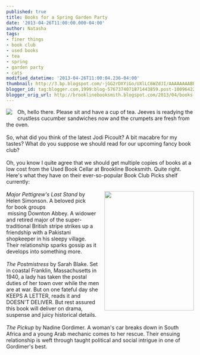 ```yaml
---
published: true
title: Books for a Spring Garden Party
date: '2013-04-26T11:00:00.000-04:00'
author: Natasha
tags:
- finer things
- book club
- used books
- tea
- spring
- garden party
- cats
modified_datetime: '2013-04-26T11:00:04.236-04:00'
thumbnail: http://3.bp.blogspot.com/-jGG2rDXYiGo/UXlLC6WZdJI/AAAAAAAABPU/THv5gZIT_Oc/s72-c/fancy_cat.jpg
blogger_id: tag:blogger.com,1999:blog-5767374071871443859.post-1009642255093354435
blogger_orig_url: http://brooklinebooksmith.blogspot.com/2013/04/books-for-spring-garden-party.html
---
```


<div class="separator" style="clear: both; text-align: center;"><a href="http://3.bp.blogspot.com/-jGG2rDXYiGo/UXlLC6WZdJI/AAAAAAAABPU/THv5gZIT_Oc/s1600/fancy_cat.jpg" imageanchor="1" style="clear: left; float: left; margin-bottom: 1em; margin-right: 1em;"><img border="0" src="http://3.bp.blogspot.com/-jGG2rDXYiGo/UXlLC6WZdJI/AAAAAAAABPU/THv5gZIT_Oc/s1600/fancy_cat.jpg" /></a></div>Oh, hello there. Please sit and have a cup of tea. Jeeves is readying the crustless cucumber sandwiches now and the crumpets are fresh from the oven.<br /><br />So, what did you think of the latest Jodi Picoult? A bit macabre for my tastes? What do you suppose we should read for our upcoming fancy book club?<br /><br />Oh, you know I quite agree that we should get multiple copies of books at a low cost from the Used Book Cellar at Brookline Booksmith. Quite right. Here's what they have on their ever-so-popular Book Club Picks shelf currently:<br /><br /><a href="http://4.bp.blogspot.com/-tfVCo7NxMu0/UXlQy7Zs8iI/AAAAAAAABPk/JdPfxkq2Xko/s1600/CYMERA_20130425_114552.jpg" imageanchor="1" style="clear: right; float: right; margin-bottom: 1em; margin-left: 1em;"><img border="0" height="320" src="http://4.bp.blogspot.com/-tfVCo7NxMu0/UXlQy7Zs8iI/AAAAAAAABPk/JdPfxkq2Xko/s320/CYMERA_20130425_114552.jpg" width="240" /></a><i>Major Pettigrew's Last Stand</i> by Helen Simonson. A beloved pick for&nbsp;book groups<br />&nbsp;missing Downton Abbey. A widower and retired major of the super-traditional British stripe strikes up a friendship with a Pakistani shopkeeper in his sleepy village. Their relationship sparks gossip as it develops into something more.<br /><br /><i>The Postmistress</i> by Sarah Blake. Set in coastal Franklin, Massachusetts in 1940, a lady has taken the postal duties of her town over while the men are at war. But on one fateful day she KEEPS A LETTER, reads it and DOESN'T DELIVER. But rest assured this book will deliver on drama, suspense and juicy historical details.<br /><br /><i>The Pickup</i> by Nadine Gordimer. A woman's car breaks down in South Africa and a young Arab mechanic comes to her rescue. Their ensuing relationship is weft through taught political and social intrigue in one of Gordimer's best.